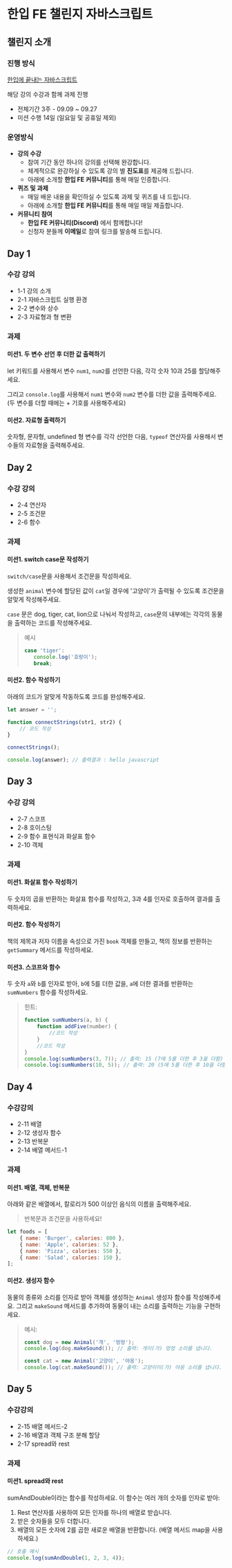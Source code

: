 # 한입 FE 챌린지 자바스크립트 
## 챌린지 소개
### 진행 방식
[한입에 끝내는 자바스크립트](https://inf.run/WfRmY)

해당 강의 수강과 함께 과제 진행
- 전체기간 3주 - 09.09 ~ 09.27
- 미션 수행 14일 (일요일 및 공휴일 제외)
### 운영방식
- **강의 수강**
    - 참여 기간 동안 하나의 강의를 선택해 완강합니다.
    - 체계적으로 완강하실 수 있도록 강의 별 **진도표**를 제공해 드립니다.
    - 아래에 소개할 **한입 FE 커뮤니티**를 통해 매일 인증합니다.
- **퀴즈 및 과제**
    - 매일 배운 내용을 확인하실 수 있도록 과제 및 퀴즈를 내 드립니다.
    - 아래에 소개할 **한입 FE 커뮤니티**를 통해 매일 매일 제출합니다.
- **커뮤니티 참여**
    - **한입 FE 커뮤니티(Discord)** 에서 함께합니다!
    - 신청자 분들께 **이메일**로 참여 링크를 발송해 드립니다.
## Day 1
### 수강 강의
- 1-1 강의 소개
- 2-1 자바스크립트 실행 환경
- 2-2 변수와 상수
- 2-3 자료형과 형 변환
### 과제
#### 미션1. 두 변수 선언 후 더한 값 출력하기

let 키워드를 사용해서 변수 `num1`, `num2`를 선언한 다음,
각각 숫자 10과 25를 할당해주세요.

그리고 `console.log`를 사용해서 `num1` 변수와 `num2` 변수를 더한 값을 출력해주세요.
(두 변수를 더할 때에는 + 기호를 사용해주세요)

#### 미션2. 자료형 출력하기

숫자형, 문자형, undefined 형 변수를 각각 선언한 다음, `typeof` 연산자를 사용해서 변수들의 자료형을 출력해주세요.

## Day 2
### 수강 강의
- 2-4 연산자
- 2-5 조건문
- 2-6 함수
### 과제
#### 미션1. switch case문 작성하기

`switch/case`문을 사용해서 조건문을 작성하세요.

생성한 `animal` 변수에 할당된 값이 `cat`일 경우에 '고양이'가 출력될 수 있도록 조건문을 알맞게 작성해주세요.

`case` 문은 dog, tiger, cat, lion으로 나눠서 작성하고,
`case`문의 내부에는 각각의 동물을 출력하는 코드를 작성해주세요.

> 예시
>
> ```js
> case 'tiger':
>    console.log('호랑이');
>    break;
> ```

#### 미션2. 함수 작성하기

아래의 코드가 알맞게 작동하도록 코드를 완성해주세요.

```js
let answer = '';

function connectStrings(str1, str2) {
    // 코드 작성
}

connectStrings();

console.log(answer); // 출력결과 : hello javascript
```

## Day 3
### 수강 강의
- 2-7 스코프
- 2-8 호이스팅
- 2-9 함수 표현식과 화살표 함수
- 2-10 객체

### 과제
#### 미션1. 화살표 함수 작성하기

두 숫자의 곱을 반환하는 화살표 함수를 작성하고, 3과 4를 인자로 호출하여 결과를 출력하세요.

#### 미션2. 함수 작성하기

책의 제목과 저자 이름을 속성으로 가진 `book` 객체를 만들고, 책의 정보를 반환하는 `getSummary` 메서드를 작성하세요.


#### 미션3. 스코프와 함수

두 숫자 `a`와 `b`를 인자로 받아, `b`에 5를 더한 값을, `a`에 더한 결과를 반환하는 `sumNumbers` 함수를 작성하세요.

> 힌트:
>
> ````js
> function sumNumbers(a, b) {
>     function addFive(number) {
>         //코드 작성
>     }
>     //코드 작성
> }
> console.log(sumNumbers(3, 7)); // 출력: 15 (7에 5를 더한 후 3을 더함)
> console.log(sumNumbers(10, 5)); // 출력: 20 (5에 5를 더한 후 10을 더함)```
> ````

## Day 4
### 수강강의
- 2-11 배열
- 2-12 생성자 함수
- 2-13 반복문
- 2-14 배열 메서드-1
### 과제
#### 미션1. 배열, 객체, 반복문

아래와 같은 배열에서, 칼로리가 500 이상인 음식의 이름을 출력해주세요.

> 반복문과 조건문을 사용하세요!

```js
let foods = [
    { name: 'Burger', calories: 800 },
    { name: 'Apple', calories: 52 },
    { name: 'Pizza', calories: 550 },
    { name: 'Salad', calories: 150 },
];
```

#### 미션2. 생성자 함수

동물의 종류와 소리를 인자로 받아 객체를 생성하는 `Animal` 생성자 함수를 작성해주세요. 그리고 `makeSound` 메서드를 추가하여 동물이 내는 소리를 출력하는 기능을 구현하세요.

> 예시:
>
> ```js
> const dog = new Animal('개', '멍멍');
> console.log(dog.makeSound()); // 출력: 개이(가) 멍멍 소리를 냅니다.
>
> const cat = new Animal('고양이', '야옹');
> console.log(cat.makeSound()); // 출력: 고양이이(가) 야옹 소리를 냅니다.
> ```

## Day 5
### 수강강의
- 2-15 배열 메서드-2
- 2-16 배열과 객체 구조 분해 할당
- 2-17 spread와 rest
### 과제
#### 미션1. spread와 rest

sumAndDouble이라는 함수를 작성하세요. 이 함수는 여러 개의 숫자를 인자로 받아:

1. Rest 연산자를 사용하여 모든 인자를 하나의 배열로 받습니다.
2. 받은 숫자들을 모두 더합니다.
3. 배열의 모든 숫자에 2를 곱한 새로운 배열을 반환합니다. (배열 메서드 map을 사용하세요.)

```js
// 호출 예시
console.log(sumAndDouble(1, 2, 3, 4));
```
